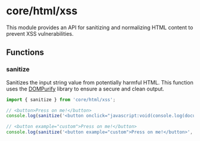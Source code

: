 # core/html/xss

This module provides an API for sanitizing and normalizing HTML content to prevent XSS vulnerabilities.

## Functions

### sanitize

Sanitizes the input string value from potentially harmful HTML.
This function uses the [DOMPurify](https://www.npmjs.com/package/dompurify) library to ensure a secure and clean output.

```js
import { sanitize } from 'core/html/xss';

// <button>Press on me!</button>
console.log(sanitize('<button onclick="javascript:void(console.log(document.cookie))">Press on me!</button>'));

// <button example="custom">Press on me!</button>
console.log(sanitize('<button example="custom">Press on me!</button>', {ADD_ATTR: ['example']}));
```
